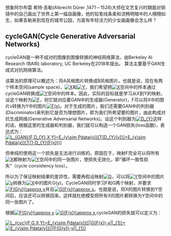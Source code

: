 想象阿尔布雷 希特·丢勒(Albrecht Dürer ,1471－1528)大师在文艺复兴时期面对铜镜中的自己画出了世界上第一幅自画像，他的铅笔线条柔和流畅明暗中的人栩栩如生，如果丢勒来到现在的城市公园，为富有年轻活力的少女画画像会怎么样？
## cycleGAN(Cycle Generative Adversarial Networks)
cycleGAN是一种不成对的图像到图像转换的神经网络算法，由Berkeley AI Research (BAIR) laboratory, UC Berkeley在2018年提出。 算法主要基于GAN生成式对抗网络算法。

该算法的原理可以概述为：将A风格图片转换成B风格图片。也就是说，现在有两个样本空间(sample space)，<a href="http://www.codecogs.com/eqnedit.php?latex=X" target="_blank"><img src="http://latex.codecogs.com/svg.latex?X" title="X" /></a>和<a href="http://www.codecogs.com/eqnedit.php?latex=Y" target="_blank"><img src="http://latex.codecogs.com/svg.latex?Y" title="Y" /></a>，我们希望把<a href="http://www.codecogs.com/eqnedit.php?latex=X" target="_blank"><img src="http://latex.codecogs.com/svg.latex?X" title="X" /></a>空间中的样本通过cycleGAN转换成<a href="http://www.codecogs.com/eqnedit.php?latex=Y" target="_blank"><img src="http://latex.codecogs.com/svg.latex?Y" title="Y" /></a>空间中的样本。因此，实际的目标就是学习从X到Y的映射。设这个映射为<a href="http://www.codecogs.com/eqnedit.php?latex=F" target="_blank"><img src="http://latex.codecogs.com/svg.latex?F" title="F" /></a>，则它就对应着GAN中的生成器(Generator)，F可以将X中的图片x转换为Y中的图片<a href="http://www.codecogs.com/eqnedit.php?latex=F(x)" target="_blank"><img src="http://latex.codecogs.com/svg.latex?F(x)" title="F(x)" /></a>。对于生成的图片，我们还需要GAN中的判别器(Discriminator)来判别它是否为理想图片，即为我们所希望要的图片，由此构成对抗生成网络(Generative Adversarial Networks)。设这个判别器为<a href="http://www.codecogs.com/eqnedit.php?latex=D_{Y}" target="_blank"><img src="http://latex.codecogs.com/svg.latex?D_{Y}" title="D_{Y}" /></a>这样的话，根据这里的生成器和判别器，我们就可以构造一个GAN损失(loss函数)，表达式为：
<a href="http://www.codecogs.com/eqnedit.php?latex=L_{GAN}(F,D_{Y},X,Y)=E_{y\sim&space;Pdata(y)}[T(D_{Y}(y))]&plus;E_{x\sim&space;Pdata(x)}[T(1-D_{Y}(F(x)))]" target="_blank"><img src="http://latex.codecogs.com/svg.latex?L_{GAN}(F,D_{Y},X,Y)=E_{y\sim&space;Pdata(y)}[T(D_{Y}(y))]&plus;E_{x\sim&space;Pdata(x)}[T(1-D_{Y}(F(x)))]" title="L_{GAN}(F,D_{Y},X,Y)=E_{y\sim Pdata(y)}[T(D_{Y}(y))]+E_{x\sim Pdata(x)}[T(1-D_{Y}(F(x)))]" /></a>

但单纯的使用这一个损失是无法进行训练的。原因在于，映射F完全可以将所有<a href="http://www.codecogs.com/eqnedit.php?latex=X" target="_blank"><img src="http://latex.codecogs.com/svg.latex?X" title="X" /></a>都映射为<a href="http://www.codecogs.com/eqnedit.php?latex=Y" target="_blank"><img src="http://latex.codecogs.com/svg.latex?Y" title="Y" /></a>空间中的同一张图片，使损失无效化，即“循环一致性损失”（cycle consistency loss）。

所以为了保证映射结果的差异性，需要再假设映射<a href="http://www.codecogs.com/eqnedit.php?latex=G" target="_blank"><img src="http://latex.codecogs.com/svg.latex?G" title="G" /></a>，可以将<a href="http://www.codecogs.com/eqnedit.php?latex=Y" target="_blank"><img src="http://latex.codecogs.com/svg.latex?Y" title="Y" /></a>空间中的图片<a href="http://www.codecogs.com/eqnedit.php?latex=y" target="_blank"><img src="http://latex.codecogs.com/svg.latex?y" title="y" /></a>转换为<a href="http://www.codecogs.com/eqnedit.php?latex=X" target="_blank"><img src="http://latex.codecogs.com/svg.latex?X" title="X" /></a>中的图片G(y)。CycleGAN同时学习F和G两个映射，并要求<a href="http://www.codecogs.com/eqnedit.php?latex=F(G(y))\approx&space;y" target="_blank"><img src="http://latex.codecogs.com/svg.latex?F(G(y))\approx&space;y" title="F(G(y))\approx y" /></a>并且<a href="http://www.codecogs.com/eqnedit.php?latex=G(F(x))\approx&space;x" target="_blank"><img src="http://latex.codecogs.com/svg.latex?G(F(x))\approx&space;x" title="G(F(x))\approx x" /></a>。也就是说，将X的图片转换到Y空间后，应该还可以转换回来。这样就杜绝模型把所有X的图片都转换为Y空间中的同一张图片了。

根据<a href="http://www.codecogs.com/eqnedit.php?latex=F(G(y))\approx&space;y" target="_blank"><img src="http://latex.codecogs.com/svg.latex?F(G(y))\approx&space;y" title="F(G(y))\approx y" /></a>  <a href="http://www.codecogs.com/eqnedit.php?latex=G(F(x))\approx&space;x" target="_blank"><img src="http://latex.codecogs.com/svg.latex?G(F(x))\approx&space;x" title="G(F(x))\approx x" /></a>,cycleGAN的损失就可以定义为：

<a href="http://www.codecogs.com/eqnedit.php?latex=L_{cyc}(F,G,X,Y)=E_{x\sim&space;Pdata(x)}[||G(F(x))-x||_{1}]&plus;" target="_blank"><img src="http://latex.codecogs.com/svg.latex?L_{cyc}(F,G,X,Y)=E_{x\sim&space;Pdata(x)}[||G(F(x))-x||_{1}]&plus;" title="L_{cyc}(F,G,X,Y)=E_{x\sim Pdata(x)}[||G(F(x))-x||_{1}]+" /></a><a href="http://www.codecogs.com/eqnedit.php?latex=E_{y\sim&space;Pdata(y)}[||F(G(y))-y||_{1}]" target="_blank"><img src="http://latex.codecogs.com/svg.latex?E_{y\sim&space;Pdata(y)}[||F(G(y))-y||_{1}]" title="E_{y\sim Pdata(y)}[||F(G(y))-y||_{1}]" /></a>


